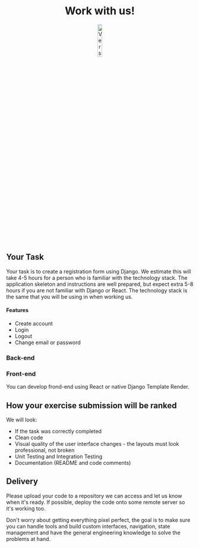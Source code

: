 <h1 align="center">Work with us!</h1>

<p align="center">
  <img alt="Version" src="https://resh.com.br/static/img/resh.png" width="15%" height="15%" />
</p>


## Your Task

Your task is to create a registration form using Django. We estimate this will take 4-5 hours for a person who is familiar with the technology stack. The application skeleton and instructions are well prepared, but expect extra 5-8 hours if you are not familiar with Django or React. The technology stack is the same that you will be using in when working us.

#### Features
* Create account
* Login
* Logout
* Change email or password

### Back-end



### Front-end
You can develop frond-end using React or native Django Template Render.


## How your exercise submission will be ranked

We will look:

* If the task was correctly completed
* Clean code
* Visual quality of the user interface changes - the layouts must look professional, not broken
* Unit Testing and Integration Testing
* Documentation (README and code comments)

## Delivery

Please upload your code to a repository we can access and let us know when it's ready. If possible, deploy the code onto some remote server so it's working too.

Don't worry about getting everything pixel perfect, the goal is to make sure you can handle tools and build custom interfaces, navigation, state management and have the general engineering knowledge to solve the problems at hand.
